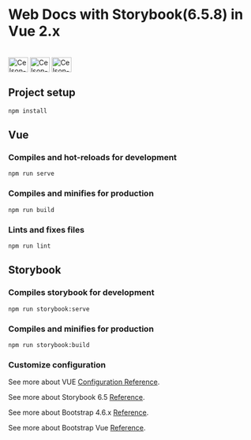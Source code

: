 # Web Docs with Storybook(6.5.8)  in Vue 2.x

<div style="display: inline_block"><br>
  <img src="https://cdn.jsdelivr.net/gh/devicons/devicon/icons/vuejs/vuejs-original.svg"  align="center" alt="Celson-Vue" height="30" width="40" />
  <img src="https://cdn.jsdelivr.net/gh/devicons/devicon/icons/storybook/storybook-original.svg"  align="center" alt="Celson-Storybook" height="30" width="40" />
  <img src="https://cdn.jsdelivr.net/gh/devicons/devicon/icons/bootstrap/bootstrap-original.svg"  align="center" alt="Celson-Bootstrap" height="30" width="40" />
</div>

## Project setup
```
npm install
```

## Vue
### Compiles and hot-reloads for development
```
npm run serve
```
### Compiles and minifies for production
```
npm run build
```
### Lints and fixes files
```
npm run lint
```


## Storybook
### Compiles storybook for development
```
npm run storybook:serve
```
### Compiles and minifies for production
```
npm run storybook:build
```


### Customize configuration
See more about VUE [Configuration Reference](https://cli.vuejs.org/config/).

See more about Storybook 6.5 [Reference](https://storybook.js.org/docs/vue/get-started/introduction).

See more about Bootstrap 4.6.x [Reference](https://getbootstrap.com/docs/5.1/getting-started/introduction/).

See more about Bootstrap Vue [Reference](https://bootstrap-vue.org/docs).

